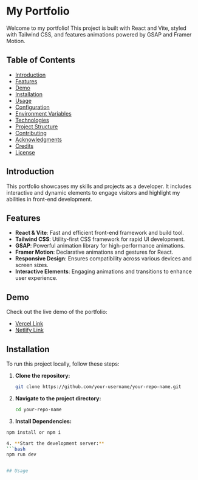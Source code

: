 # My Portfolio

Welcome to my portfolio! This project is built with React and Vite, styled with Tailwind CSS, and features animations powered by GSAP and Framer Motion.

## Table of Contents

- [Introduction](#introduction)
- [Features](#features)
- [Demo](#demo)
- [Installation](#installation)
- [Usage](#usage)
- [Configuration](#configuration)
- [Environment Variables](#environment-variables)
- [Technologies](#technologies)
- [Project Structure](#project-structure)
- [Contributing](#contributing)
- [Acknowledgments](#acknowledgments)
- [Credits](#credits)
- [License](#license)

## Introduction

This portfolio showcases my skills and projects as a developer. It includes interactive and dynamic elements to engage visitors and highlight my abilities in front-end development.

## Features

- **React & Vite**: Fast and efficient front-end framework and build tool.
- **Tailwind CSS**: Utility-first CSS framework for rapid UI development.
- **GSAP**: Powerful animation library for high-performance animations.
- **Framer Motion**: Declarative animations and gestures for React.
- **Responsive Design**: Ensures compatibility across various devices and screen sizes.
- **Interactive Elements**: Engaging animations and transitions to enhance user experience.

## Demo

Check out the live demo of the portfolio:
- [Vercel Link](https://dhirajbhawsarportfolio.netlify.app/)
- [Netlify Link](https://dhirajbhawsarportfolio.netlify.app/)

## Installation

To run this project locally, follow these steps:

1. **Clone the repository:**

   ```bash
   git clone https://github.com/your-username/your-repo-name.git

2. **Navigate to the project directory:**

    ```bash
    cd your-repo-name

3. **Install Dependencies:**  
  ```bash
  npm install or npm i 

4. **Start the development server:**
  ```bash
  npm run dev


## Usage 